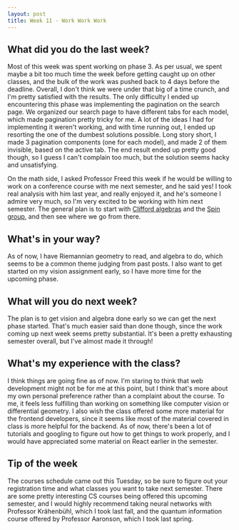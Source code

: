```yaml
---
layout: post
title: Week 11 - Work Work Work
---
```


## What did you do the last week?

Most of this week was spent working on phase 3. As per usual, we spent maybe a
bit too much time the week before getting caught up on other classes, and
the bulk of the work was pushed back to 4 days before the deadline. Overall,
I don't think we were under that big of a time crunch, and I'm pretty satisfied
with the results. The only difficulty I ended up encountering this phase was
implementing the pagination on the search page. We organized our search page
to have different tabs for each model, which made pagination pretty tricky for me.
A lot of the ideas I had for implementing it weren't working, and with time running
out, I ended up resorting the one of the dumbest solutions possible. Long story short,
I made 3 pagination components (one for each model), and made 2 of them invisible,
based on the active tab. The end result ended up pretty good though, so I guess
I can't complain too much, but the solution seems hacky and unsatisfying.

On the math side, I asked Professor Freed this week if he would be willing
to work on a conference course with me next semester, and he said yes! I took
real analysis with him last year, and really enjoyed it, and he's someone I
admire very much, so I'm very excited to be working with him next semester.
The general plan is to start with [Clifford algebras](https://en.wikipedia.org/wiki/Clifford_algebra)
and the [Spin group](https://en.wikipedia.org/wiki/Spin_group), and then see
where we go from there.

## What's in your way?

As of now, I have Riemannian geometry to read, and algebra to do, which seems to
be a common theme judging from past posts. I also want to get started on my vision
assignment early, so I have more time for the upcoming phase.

## What will you do next week?

The plan is to get vision and algebra done early so we can get the next
phase started. That's much easier said than done though, since the work
coming up next week seems pretty substantial. It's been a pretty exhausting
semester overall, but I've almost made it through!

## What's my experience with the class?

I think things are going fine as of now. I'm staring to think that web development
might not be for me at this point, but I think that's more about my own personal
preference rather than a complaint about the course. To me, it feels less
fulfilling than working on something like computer vision or differential geometry.
I also wish the class offered some more material for the frontend developers,
since it seems like most of the material covered in class is more helpful
for the backend. As of now, there's been a lot of tutorials and googling
to figure out how to get things to work properly, and I would have appreciated
some material on React earlier in the semester.

## Tip of the week

The courses schedule came out this Tuesday, so be sure to figure out your
registration time and what classes you want to take next semester.
There are some pretty interesting CS courses being offered this upcoming semester,
and I would highly recommend taking neural networks with Professor Krähenbühl, which
I took last fall, and the quantum information course offered by Professor Aaronson,
which I took last spring.
